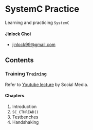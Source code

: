 # SystemC Practice
Learning and practicing `SystemC`
    
#### Jinlock Choi
- jinlock99@gmail.com

## Contents
### Training `Training`
Refer to [Youtube lecture](https://www.youtube.com/watch?v=NCFxBGLB5xs&list=PLcvQHr8v8MQLj9tCYyOw44X1PLisEsX-J) by Social Media.

#### Chapters
1. Introduction
2. `SC_CTHREAD()`
3. Testbenches
4. Handshaking
